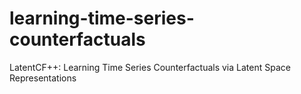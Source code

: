 # learning-time-series-counterfactuals
LatentCF++: Learning Time Series Counterfactuals via Latent Space Representations
